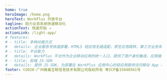 ```yaml
---
home: true
heroImage: /home.png
heroText: WorkPlus 开放平台
tagline: 助力业务系统快速移动化
actionText: 快速开始 →
actionLink: /light-app/
# features:
# - title: 多种对接方式
#   details: 企业服务号快速部署，HTML5 轻应用无缝适配，原生应用跳转，第三方业务系统对接，丰富的公共、私有应用商店。
# - title: 平台能力 
#   details: WorkPlus 平台作为企业移动应用的统一入口，提供了用户身份集成，应用接入等基础能力接口。
# - title: 前端 JS-SDK
#   details: 提供 JS-SDK，为部署在 WorkPlus 应用中心的轻应用提供访问移动 App 功能的能力。
footer: ©2020-广州蜂巢互联信息技术有限公司版权所有 粤ICP备15040561号
---
```


<FeaturesSection/>